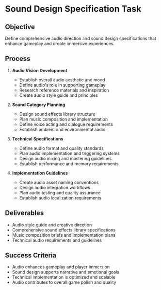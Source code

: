 # Sound Design Specification Task

## Objective

Define comprehensive audio direction and sound design specifications that enhance gameplay and create immersive experiences.

## Process

1. **Audio Vision Development**

   - Establish overall audio aesthetic and mood
   - Define audio's role in supporting gameplay
   - Research reference materials and inspiration
   - Create audio style guide and principles

2. **Sound Category Planning**

   - Design sound effects library structure
   - Plan music composition and implementation
   - Define voice acting and dialogue requirements
   - Establish ambient and environmental audio

3. **Technical Specifications**

   - Define audio format and quality standards
   - Plan audio implementation and triggering systems
   - Design audio mixing and mastering guidelines
   - Establish performance and memory requirements

4. **Implementation Guidelines**
   - Create audio asset naming conventions
   - Design audio integration workflows
   - Plan audio testing and quality assurance
   - Establish audio localization requirements

## Deliverables

- Audio style guide and creative direction
- Comprehensive sound effects library specifications
- Music composition briefs and implementation plans
- Technical audio requirements and guidelines

## Success Criteria

- Audio enhances gameplay and player immersion
- Sound design supports narrative and emotional goals
- Technical implementation is optimized and scalable
- Audio contributes to overall game polish and quality
